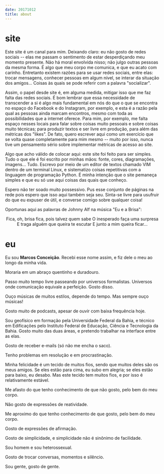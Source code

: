 ```yaml
---
date: 20171012
title: about
---
```


# site

Este site é um canal para mim. Deixando claro: eu não gosto de redes sociais -- elas me passam o sentimento de estar desperdiçando meu momento presente. Não há moral envolvida nisso; não julgo outras pessoas da mesma forma. É algo que meu corpo me comunica, e que eu acato com carinho. Entretanto existem razões para se usar redes sociais, entre elas: trocar mensagens, conhecer pessoas em algum nível, se interar da situação dos amigos... Coisas às quais se pode referir com a palavra "socializar".

Assim, o papel desde site é, em alguma medida, mitigar isso que me faz falta das redes sociais. É bom lembrar que essa necessidade de transcender a si é algo mais fundamental em nós do que o que se encontra no espaço do Facebook e do Instagram, por exemplo, e esta é a razão pela qual as pessoas ainda marcam encontros, mesmo com toda as possibilidades que a internet oferece. Para mim, por exemplo, me falta espaço nesses locais para falar sobre coisas muito pessoais e sobre coisas muito técnicas; para produzir textos e ser livre em produção, para além das métricas dos "likes". De fato, quero escrever aqui como um exercício que se volta quase completamente para mim mesmo -- muito por isso, nunca tive um pensamento sério sobre implementar métricas de acesso ao site.

Algo que acho válido de colocar aqui: este site foi feito para ser simples. Tudo o que ele é foi escrito por minhas mãos: fonte, cores, diagramações, imagens... Tudo. Escrevo por meio de um editor de textos chamado VIM dentro de um terminal Linux, e sistematizo coisas repetitivas com a linguagem de programação Python. É minha intenção que o site pemaneça simples e que eu só use aqui coisas das quais que conheço.

Espero não ter soado muito possessivo. Pus esse conjunto de páginas na rede pois espero que isso aqui também seja seu. Sinta-se livre para usufruir do que eu expuser de útil, e converse comigo sobre qualquer coisa!

Oportunas aqui as palavras de Johnny Alf na música "Eu e a Brisa":

<center>
Fica, oh, brisa fica, pois talvez quem sabe
O inesperado faça uma surpresa
E traga alguém que queira te escutar
E junto a mim queira ficar...
</center>


# eu

Eu sou **Marcos Conceição**. Recebi esse nome assim, e fiz dele o meu ao longo da minha vida.

Moraria em um abraço quentinho e duradouro.

Passo muito tempo livre passeando por universos formalistas. Universos onde comunicação equivale a perfeição. Gosto disso.

Ouço músicas de muitos estilos, depende do tempo. Mas sempre ouço músicas!

Gosto muito de podcasts, apesar de ouvir com baixa frequência hoje.

Sou geofísico em formação pela Universidade Federal da Bahia, e técnico em Edificações pelo Instituto Federal de Educação, Ciência e Tecnologia da Bahia. Gosto muito das duas áreas, e pretendo trabalhar na interface entre as elas.

Gosto de receber e-mails (só não me encha o saco).

Tenho problemas em resolução e em procrastinação.

Minha felicidade é um tecido de muitos fios, sendo que muitos deles são os meus amigos. Se eles estão para cima, eu subo em alegria; se eles estão para baixo, eu desabo. Mas este tecido tem muitos fios, e por isso é relativamente estável.

Me afasto do que tenho conhecimento de que não gosto, pelo bem do meu corpo.

Não gosto de expressões de reatividade.

Me aproximo do que tenho conhecimento de que gosto, pelo bem do meu corpo.

Gosto de expressões de afirmação.

Gosto de simplicidade, e simplicidade não é sinônimo de facilidade.

Sou homem e sou heterossexual.

Gosto de trocar conversas, momentos e silêncio.

Sou gente, gosto de gente.
